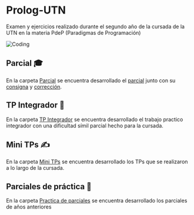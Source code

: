 # Prolog-UTN
Examen y ejercicios realizado durante el segundo año de la cursada de la UTN en la materia PdeP (Paradigmas de Programación)

![Coding](https://user-images.githubusercontent.com/62707565/111884381-1da41f80-89a0-11eb-8a8c-b69c6728ff99.gif)

## Parcial :mortar_board:
En la carpeta [Parcial](Parcial) se encuentra desarrollado el [parcial](Parcial/Parcial.pl) junto con su [consigna](Parcial/Fiestas%20de%20Disfraces%20-%20Parcial%20Lógico.pdf) y [corrección](Parcial/README.md).

## TP Integrador :pencil:
En la carpeta [TP Integrador](TP%20Integrador) se encuentra desarrollado el trabajo practico integrador con una dificultad símil parcial hecho para la cursada.

## Mini TPs :writing_hand:
En la carpeta [Mini TPs](Mini%20TPs) se encuentra desarrollado los TPs que se realizaron a lo largo de la cursada.

## Parciales de práctica 🎯
En la carpeta [Practica de parciales](Practica%20de%20parciales) se encuentra desarrollado los parciales de años anteriores
